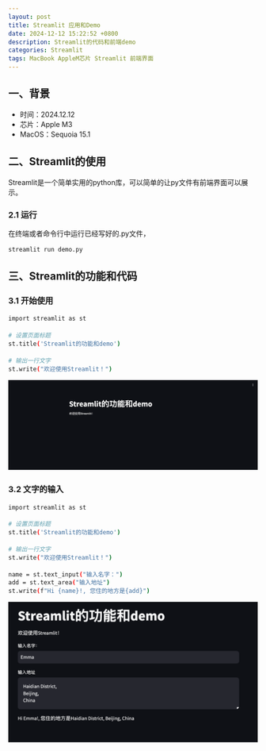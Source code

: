 ```yaml
---
layout: post
title: Streamlit 应用和Demo
date: 2024-12-12 15:22:52 +0800
description: Streamlit的代码和前端demo
categories: Streamlit 
tags: MacBook AppleM芯片 Streamlit 前端界面
---
```


## 一、背景

- 时间：2024.12.12
- 芯片：Apple M3
- MacOS：Sequoia 15.1



## 二、Streamlit的使用

Streamlit是一个简单实用的python库，可以简单的让py文件有前端界面可以展示。



### 2.1 运行

在终端或者命令行中运行已经写好的.py文件，

```bash
streamlit run demo.py
```



## 三、Streamlit的功能和代码

### 3.1 开始使用

``` bash
import streamlit as st

# 设置页面标题
st.title('Streamlit的功能和demo')

# 输出一行文字
st.write("欢迎使用Streamlit！")
```

![image-20241212193627795](/assets/img/1.png)

### 3.2 文字的输入

``` bash
import streamlit as st

# 设置页面标题
st.title('Streamlit的功能和demo')

# 输出一行文字
st.write("欢迎使用Streamlit！")

name = st.text_input("输入名字：")
add = st.text_area("输入地址")
st.write(f"Hi {name}!, 您住的地方是{add}")
```

![image-20241212203130075](/assets/img/2.png)





 















